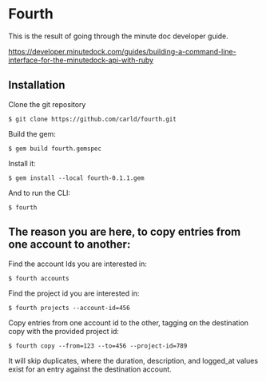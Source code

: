 # Fourth

This is the result of going through the minute doc developer guide.

https://developer.minutedock.com/guides/building-a-command-line-interface-for-the-minutedock-api-with-ruby


## Installation

Clone the git repository

    $ git clone https://github.com/carld/fourth.git


Build the gem:

    $ gem build fourth.gemspec


Install it:

    $ gem install --local fourth-0.1.1.gem


And to run the CLI:

    $ fourth


## The reason you are here, to copy entries from one account to another:

Find the account Ids you are interested in:

    $ fourth accounts


Find the project id you are interested in:

    $ fourth projects --account-id=456


Copy entries from one account id to the other, tagging on the destination copy
with the provided project id:

    $ fourth copy --from=123 --to=456 --project-id=789


It will skip duplicates, where the duration, description, and logged_at values
exist for an entry against the destination account.



